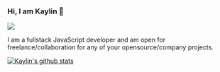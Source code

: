 ### Hi, I am Kaylin 👋
![](https://komarev.com/ghpvc/?username=kaylinkhanal)

I am a fullstack JavaScript developer and am open for freelance/collaboration for any of your opensource/company projects.

[![Kaylin's github stats](https://github-readme-stats.vercel.app/api?username=kaylinkhanal)](https://github.com/kaylinkhanal/github-readme-stats)




